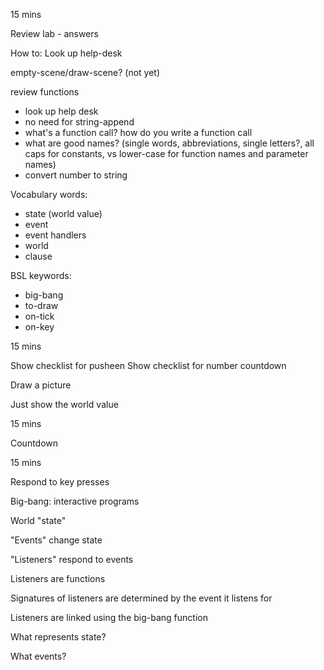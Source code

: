 15 mins 

Review lab - answers

How to: Look up help-desk


empty-scene/draw-scene? (not yet)


review functions
	
- look up help desk
- no need for string-append
- what's a function call? how do you write a function call
- what are good names? (single words, abbreviations, single letters?, all caps for constants, vs lower-case for function names and parameter names)
- convert number to string


Vocabulary words:

- state (world value)
- event
- event handlers
- world
- clause

BSL keywords:

- big-bang
- to-draw
- on-tick
- on-key


15 mins

Show checklist for pusheen
Show checklist for number countdown


Draw a picture

Just show the world value
						



15 mins

Countdown


15 mins

Respond to key presses




Big-bang: interactive programs


World "state"

"Events" change state

"Listeners" respond to events

Listeners are functions

Signatures of listeners are determined by the event it listens for

Listeners are linked using the big-bang function


What represents state?

What events?







